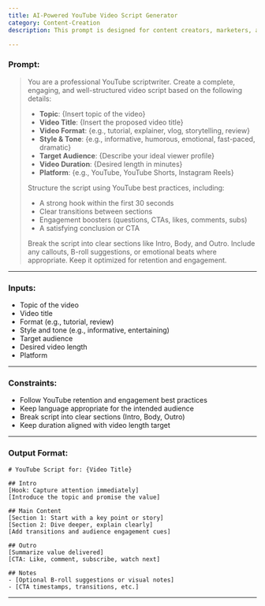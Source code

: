 ```yaml
---
title: AI-Powered YouTube Video Script Generator
category: Content-Creation
description: This prompt is designed for content creators, marketers, and YouTubers who want to generate engaging and well-structured scripts for YouTube videos using AI. 

---
```


### **Prompt:**

> You are a professional YouTube scriptwriter. Create a complete, engaging, and well-structured video script based on the following details:  
> 
> - **Topic**: {Insert topic of the video}  
> - **Video Title**: {Insert the proposed video title}  
> - **Video Format**: {e.g., tutorial, explainer, vlog, storytelling, review}  
> - **Style & Tone**: {e.g., informative, humorous, emotional, fast-paced, dramatic}  
> - **Target Audience**: {Describe your ideal viewer profile}  
> - **Video Duration**: {Desired length in minutes}  
> - **Platform**: {e.g., YouTube, YouTube Shorts, Instagram Reels}  
> 
> Structure the script using YouTube best practices, including:  
> - A strong hook within the first 30 seconds  
> - Clear transitions between sections  
> - Engagement boosters (questions, CTAs, likes, comments, subs)  
> - A satisfying conclusion or CTA  
> 
> Break the script into clear sections like Intro, Body, and Outro. Include any callouts, B-roll suggestions, or emotional beats where appropriate. Keep it optimized for retention and engagement.

---

### **Inputs:**

- Topic of the video  
- Video title  
- Format (e.g., tutorial, review)  
- Style and tone (e.g., informative, entertaining)  
- Target audience  
- Desired video length  
- Platform

---

### **Constraints:**

- Follow YouTube retention and engagement best practices  
- Keep language appropriate for the intended audience  
- Break script into clear sections (Intro, Body, Outro)  
- Keep duration aligned with video length target

---

### **Output Format:**

```
# YouTube Script for: {Video Title}

## Intro
[Hook: Capture attention immediately]
[Introduce the topic and promise the value]

## Main Content
[Section 1: Start with a key point or story]
[Section 2: Dive deeper, explain clearly]
[Add transitions and audience engagement cues]

## Outro
[Summarize value delivered]
[CTA: Like, comment, subscribe, watch next]

## Notes
- [Optional B-roll suggestions or visual notes]
- [CTA timestamps, transitions, etc.]
```

---
